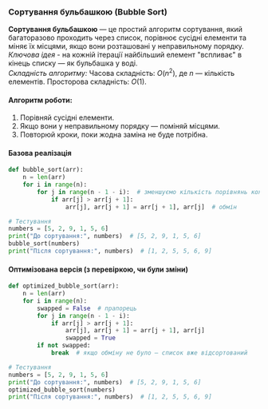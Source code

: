 ### Сортування бульбашкою (Bubble Sort)
**Сортування бульбашкою** — це простий алгоритм сортування, який багаторазово проходить через список,
порівнює сусідні елементи та міняє їх місцями, якщо вони розташовані у неправильному порядку.  
*Ключова ідея* - на кожній ітерації найбільший елемент "вспливає" в кінець списку — як бульбашка у воді.  
*Складність алгоритму:* Часова складність: $O(n^2)$, де $n$ — кількість елементів.
Просторова складність: $O(1)$.  

#### Алгоритм роботи:
1. Порівняй сусідні елементи.
2. Якщо вони у неправильному порядку — поміняй місцями.
3. Повторюй кроки, поки жодна заміна не буде потрібна.

#### Базова реалізація
```python
def bubble_sort(arr):
    n = len(arr)
    for i in range(n):
        for j in range(n - 1 - i):  # зменшуємо кількість порівнянь кожного разу
            if arr[j] > arr[j + 1]:
                arr[j], arr[j + 1] = arr[j + 1], arr[j]  # обмін

# Тестування
numbers = [5, 2, 9, 1, 5, 6]
print("До сортування:", numbers)  # [5, 2, 9, 1, 5, 6]
bubble_sort(numbers)
print("Після сортування:", numbers)  # [1, 2, 5, 5, 6, 9]
```
#### Оптимізована версія (з перевіркою, чи були зміни)
```python
def optimized_bubble_sort(arr):
    n = len(arr)
    for i in range(n):
        swapped = False  # прапорець
        for j in range(n - 1 - i):
            if arr[j] > arr[j + 1]:
                arr[j], arr[j + 1] = arr[j + 1], arr[j]
                swapped = True
        if not swapped:
            break  # якщо обміну не було — список вже відсортований

# Тестування
numbers = [5, 2, 9, 1, 5, 6]
print("До сортування:", numbers)  # [5, 2, 9, 1, 5, 6]
optimized_bubble_sort(numbers)
print("Після сортування:", numbers)  # [1, 2, 5, 5, 6, 9]
```

